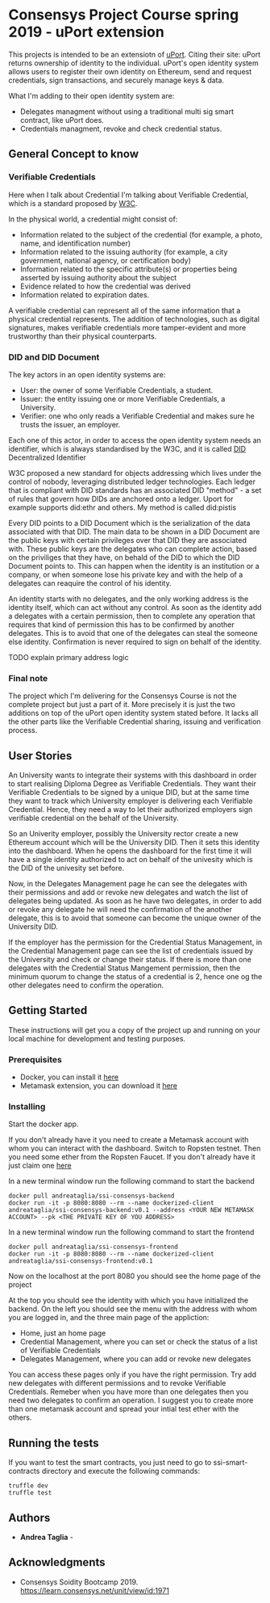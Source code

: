 # Consensys Project Course spring 2019 - uPort extension 

This projects is intended to be an extensiotn of [uPort](https://www.uport.me). Citing their site: uPort returns ownership of identity to the individual. uPort's open identity system allows users to register their own identity on Ethereum, send and request credentials, sign transactions, and securely manage keys & data.

What I'm adding to their open identity system are:

- Delegates managment without using a traditional multi sig smart contract, like uPort does.
- Credentials managment, revoke and check credential status.

## General Concept to know

### Verifiable Credentials

Here when I talk about Credential I'm talking about Verifiable Credential, which is a standard proposed by [W3C](https://www.w3.org/TR/verifiable-claims-data-model/). 

In the physical world, a credential might consist of:

- Information related to the subject of the credential (for example, a photo, name, and identification number)
- Information related to the issuing authority (for example, a city government, national agency, or certification body)
- Information related to the specific attribute(s) or properties being asserted by issuing authority about the subject
- Evidence related to how the credential was derived
- Information related to expiration dates.

A verifiable credential can represent all of the same information that a physical credential represents. The addition of technologies, such as digital signatures, makes verifiable credentials more tamper-evident and more trustworthy than their physical counterparts. 

### DID and DID Document

The key actors in an open identity systems are:

- User: the owner of some Verifiable Credentials, a student.
- Issuer: the entity issuing one or more Verifiable Credentials, a University.
- Verifier: one who only reads a Verifiable Credential and makes sure he trusts the issuer, an employer.

Each one of this actor, in order to access the open identity system needs an identifier, which is always standardised by the W3C, and it is called [DID](https://w3c-ccg.github.io/did-spec/#did-documents) Decentralized Identifier

W3C proposed a new standard for objects addressing which lives under the control of nobody, leveraging distributed ledger technologies. 
Each ledger that is compliant with DID standards has an associated DID "method" - a set of rules that govern how DIDs are anchored onto a ledger. Uport for example supports did:ethr and others. My method is called did:pistis

Every DID points to a DID Document which is the serialization of the data associated with that DID. The main data to be shown in a DID Document are the public keys with certain privileges over that DID they are associated with. These public keys are the delegates who can complete action, based on the priviliges that they have, on behald of the DID to which the DID Document points to. This can happen  when the identity is an institution or a company, or when someone lose his private key and with the help of a delegates can reaquire the control of his identity. 

An identity starts with no delegates, and the only working address is the identity itself, which can act without any control. As soon as the identity add a delegates with a certain permission, then to complete any operation that requires that kind of permission this has to be confirmed by another delegates. This is to avoid that one of the delegates can steal the someone else identity. Confirmation is never required to sign on behalf of the identity. 

TODO explain primary address logic

### Final note

The project which I'm delivering for the Consensys Course is not the complete project but just a part of it. More precisely it is just the two additions on top of the uPort open identity system stated before. It lacks all the other parts like the Verifiable Credential sharing, issuing and verification process. 

## User Stories

An University wants to integrate their systems with this dashboard in order to start realising Diploma Degree as Verifiable Credentials. They want their Verifiable Credentials to be signed by a unique DID, but at the same time they want to track which University employer is delivering each Verifiable Credential. Hence, they need a way to let their authorized employers sign verifiable credential on the behalf of the University.

So an Univerity employer, possibly the University rector create a new Ethereum account which will be the University DID. Then it sets this identity into the dashboard. When he opens the dashboard for the first time it will have a single identity authorized to act on behalf of the univesity which is the DID of the univesity set before. 

Now, in the Delegates Management page he can see the delegates with their permissions and add or revoke new delegates and watch the list of delegates being updated. As soon as he have two delegates, in order to add or revoke any delegate he will need the confirmation of the another delegate, this is to avoid that someone can become the unique owner of the University DID. 

If the employer has the permission for the Credential Status Management, in the Credential Management page can see the list of credentials issued by the University and check or change their status. If there is more than one delegates with the Credential Status Mangement permission, then the minimum quorum to change the status of a credential is 2, hence one og the other delegates need to confirm the operation.

## Getting Started

These instructions will get you a copy of the project up and running on your local machine for development and testing purposes. 

### Prerequisites

- Docker, you can install it [here](https://www.docker.com/get-started)
- Metamask extension, you can download it [here](https://chrome.google.com/webstore/detail/metamask/nkbihfbeogaeaoehlefnkodbefgpgknn?hl=it)

### Installing

Start the docker app.

If you don't already have it you need to create a Metamask account with whom you can interact with the dashboard. 
Switch to Ropsten testnet.
Then you need some ether from the Ropsten Faucet. If you don't already have it just claim one [here](https://faucet.ropsten.be/)

In a new terminal window run the following command to start the backend  

```
docker pull andreataglia/ssi-consensys-backend
docker run -it -p 8080:8080 --rm --name dockerized-client andreataglia/ssi-consensys-backend:v0.1 --address <YOUR NEW METAMASK ACCOUNT> --pk <THE PRIVATE KEY OF YOU ADDRESS>
```


In a new terminal window run the following command to start the frontend  

```
docker pull andreataglia/ssi-consensys-frontend
docker run -it -p 8080:8080 --rm --name dockerized-client andreataglia/ssi-consensys-frontend:v0.1
```

Now on the localhost at the port 8080 you should see the home page of the project

At the top you should see the identity with which you have initialized the backend. On the left you should see the menu with the address with whom you are logged in, and the three main page of the appliction:

- Home, just an home page
- Credential Management, where you can set or check the status of a list of Verifiable Credentials
- Delegates Management, where you can add or revoke new delegates

You can access these pages only if you have the right permission. Try add new delegates with different permissions and to revoke Verifiable Credentials. 
Remeber when you have more than one delegates then you need two delegates to confirm an operation. I suggest you to create more than one metamask account and spread your intial test ether with the others.

## Running the tests

If you want to test the smart contracts, you just need to go to ssi-smart-contracts directory and execute the following commands:

```
truffle dev
truffle test
```

## Authors

* **Andrea Taglia** - 

## Acknowledgments

* Consensys Soidity Bootcamp 2019. https://learn.consensys.net/unit/view/id:1971
